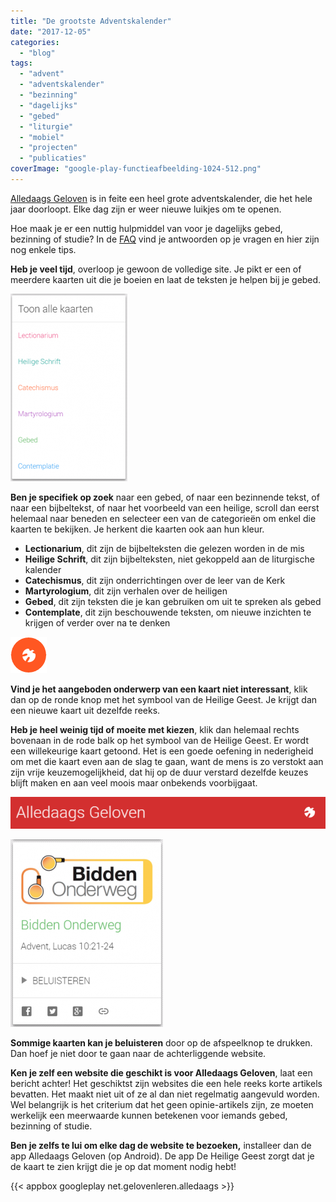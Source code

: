 ```yaml
---
title: "De grootste Adventskalender"
date: "2017-12-05"
categories: 
  - "blog"
tags: 
  - "advent"
  - "adventskalender"
  - "bezinning"
  - "dagelijks"
  - "gebed"
  - "liturgie"
  - "mobiel"
  - "projecten"
  - "publicaties"
coverImage: "google-play-functieafbeelding-1024-512.png"
---
```


[Alledaags Geloven](http://alledaags.gelovenleren.net/) is in feite een heel grote adventskalender, die het hele jaar doorloopt. Elke dag zijn er weer nieuwe luikjes om te openen.

Hoe maak je er een nuttig hulpmiddel van voor je dagelijks gebed, bezinning of studie? In de [FAQ](/blog/alledaags-geloven/) vind je antwoorden op je vragen en hier zijn nog enkele tips.

**Heb je veel tijd**, overloop je gewoon de volledige site. Je pikt er een of meerdere kaarten uit die je boeien en laat de teksten je helpen bij je gebed.

[![](images/toon-alle-kaarten-187x300.png)](http://alledaags.gelovenleren.net/)

**Ben je specifiek op zoek** naar een gebed, of naar een bezinnende tekst, of naar een bijbeltekst, of naar het voorbeeld van een heilige, scroll dan eerst helemaal naar beneden en selecteer een van de categorieën om enkel die kaarten te bekijken. Je herkent die kaarten ook aan hun kleur.

- **Lectionarium**, dit zijn de bijbelteksten die gelezen worden in de mis
- **Heilige Schrift**, dit zijn bijbelteksten, niet gekoppeld aan de liturgische kalender
- **Catechismus**, dit zijn onderrichtingen over de leer van de Kerk
- **Martyrologium**, dit zijn verhalen over de heiligen
- **Gebed**, dit zijn teksten die je kan gebruiken om uit te spreken als gebed
- **Contemplate**, dit zijn beschouwende teksten, om nieuwe inzichten te krijgen of verder over na te denken

![](images/hg.png)

**Vind je het aangeboden onderwerp van een kaart niet interessant**, klik dan op de ronde knop met het symbool van de Heilige Geest. Je krijgt dan een nieuwe kaart uit dezelfde reeks.

**Heb je heel weinig tijd of moeite met kiezen**, klik dan helemaal rechts bovenaan in de rode balk op het symbool van de Heilige Geest. Er wordt een willekeurige kaart getoond. Het is een goede oefening in nederigheid om met die kaart even aan de slag te gaan, want de mens is zo verstokt aan zijn vrije keuzemogelijkheid, dat hij op de duur verstard dezelfde keuzes blijft maken en aan veel moois maar onbekends voorbijgaat.

![](images/alledaags-titlebar.png)

![](images/Alledaags-Geloven-244x300.png)

**Sommige kaarten kan je beluisteren** door op de afspeelknop te drukken. Dan hoef je niet door te gaan naar de achterliggende website.

**Ken je zelf een website die geschikt is voor Alledaags Geloven**, laat een bericht achter! Het geschiktst zijn websites die een hele reeks korte artikels bevatten. Het maakt niet uit of ze al dan niet regelmatig aangevuld worden. Wel belangrijk is het criterium dat het geen opinie-artikels zijn, ze moeten werkelijk een meerwaarde kunnen betekenen voor iemands gebed, bezinning of studie.

**Ben je zelfs te lui om elke dag de website te bezoeken,** installeer dan de app Alledaags Geloven (op Android). De app De Heilige Geest zorgt dat je de kaart te zien krijgt die je op dat moment nodig hebt!

{{< appbox googleplay net.gelovenleren.alledaags >}}
